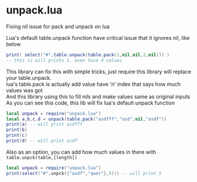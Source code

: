 # unpack.lua
Fixing nil issue for pack and unpack on lua  

Lua's default table.unpack function have critical issue that it ignores nil, like below  
```lua
print( select("#",table.unpack(table.pack(1,nil,nil,2,nil))) )
-- this is will prints 1, even have 4 values
```

This library can fix this with simple tricks, just require this library will replace your table.unpack.  
lua's table.pack is actually add value have 'n' index that says how much values was got  
And this library using this to fill nils and make values same as original inputs  
As you can see this code, this lib will fix lua's default unpack function  

```lua
local unpack = require("unpack.lua")
local a,b,c,d = unpack(table.pack("asdfff","asd",nil,"asdf"))
print(a) -- will print asdfff
print(b)
print(c)
print(d) -- will print asdf
```

Also as an option, you can add how much values in there with `table.unpck(table,[length])`  
```lua
local unpack = require("unpack.lua")
print(select("#",unpck({"asdf","qwer"},5))) -- will print 5
```
